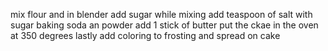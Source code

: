 mix flour and in blender
add sugar while mixing
add teaspoon of salt with sugar
baking soda an powder
add 1 stick of butter
put the ckae in the oven at 350 degrees
lastly add coloring to frosting and spread on cake